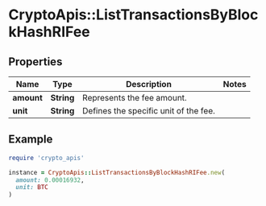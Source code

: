 # CryptoApis::ListTransactionsByBlockHashRIFee

## Properties

| Name | Type | Description | Notes |
| ---- | ---- | ----------- | ----- |
| **amount** | **String** | Represents the fee amount. |  |
| **unit** | **String** | Defines the specific unit of the fee. |  |

## Example

```ruby
require 'crypto_apis'

instance = CryptoApis::ListTransactionsByBlockHashRIFee.new(
  amount: 0.00016932,
  unit: BTC
)
```

